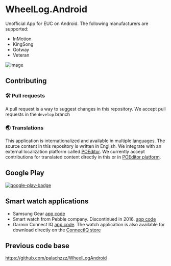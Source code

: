 # WheelLog.Android

Unofficial App for EUC on Android. 
The following manufacturers are supported:
- InMotion
- KingSong
- Gotway
- Veteran

![image](https://user-images.githubusercontent.com/27482193/95566187-ea8d5580-0a29-11eb-8182-329764d572b7.png)

## Contributing

### 🛠️ Pull requests
A pull request is a way to suggest changes in this repository. We accept pull requests in the `develop` branch

### 🌏 Translations
This application is internationalized and available in multiple languages. The source content in this repository is written in English. We integrate with an external localization platform called [POEditor](https://poeditor.com/join/project?hash=3SIPnXo5Cb).
We currently accept contributions for translated content directly in this or in [POEditor platform](https://poeditor.com/join/project?hash=3SIPnXo5Cb).

## Google Play

 [![google-play-badge](https://user-images.githubusercontent.com/27482193/106334502-d781e800-629b-11eb-8b9b-cb47a32682da.png)](https://play.google.com/store/apps/details?id=com.cooper.wheellog)

## Smart watch applications

- Samsung Gear [app code](https://github.com/juliomap/WheelLog-Tizen)
- Smart watch from Pebble company. Discontinued in 2016. [app code](https://github.com/JumpMaster/WheelLogPebble)
- Garmin Connect IQ [app code](https://github.com/marccardinal/WheelLog-Garmin-ConnectIQ).
The watch application is also available for download directly on the [ConnectIQ store](https://apps.garmin.com/en-US/apps/07a231a9-3f2f-4762-b0bb-b8a0b5594f40)

## Previous code base

https://github.com/palachzzz/WheelLogAndroid

